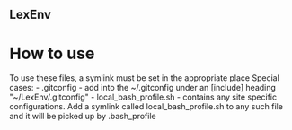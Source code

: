 ## LexEnv

# How to use
To use these files, a symlink must be set in the appropriate place
Special cases:
    - .gitconfig - add into the ~/.gitconfig under an [include] heading "~/LexEnv/.gitconfig"
    - local\_bash\_profile.sh - contains any site specific configurations. Add a symlink called local\_bash\_profile.sh to any such file and it will be picked up by .bash\_profile 

